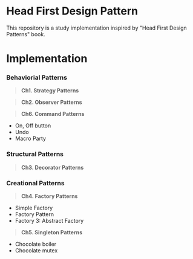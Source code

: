 # Head First Design Pattern
This repository is a study implementation inspired by "Head First Design Patterns" book.



# Implementation

### Behaviorial Patterns
  
>**Ch1. Strategy Patterns** 

>**Ch2. Observer Patterns**

>**Ch6. Command Patterns**

- On, Off button
- Undo
- Macro Party

### Structural Patterns

>**Ch3. Decorator Patterns** 

### Creational Patterns
  
>**Ch4. Factory Patterns**
  
- Simple Factory
- Factory Pattern
- Factory 3: Abstract Factory

>**Ch5. Singleton Patterns**

- Chocolate boiler
- Chocolate mutex
